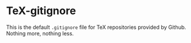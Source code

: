 # TeX-gitignore

This is the default ```.gitignore``` file for TeX repositories provided by Github. Nothing more, nothing less.
